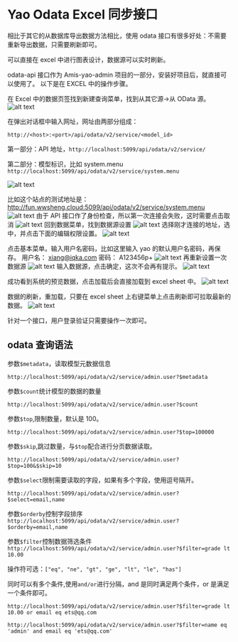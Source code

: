 # Yao Odata Excel 同步接口

相比于其它的从数据库导出数据方法相比，使用 odata 接口有很多好处：不需要重新导出数据，只需要刷新即可。

可以直接在 excel 中进行图表设计，数据源可以实时刷新。

odata-api 接口作为 Amis-yao-admin 项目的一部分，安装好项目后，就直接可以使用了。
以下是在 EXCEL 中的操作步骤。

在 Excel 中的数据页签找到新建查询菜单，找到从其它源->从 OData 源。
![alt text](images/odata/1.png)

在弹出对话框中输入网址，网址由两部分组成：

`http://<host>:<port>/api/odata/v2/service/<model_id>`

第一部分：API 地址，`http://localhost:5099/api/odata/v2/service/`

第二部分：模型标识，比如 system.menu
`http://localhost:5099/api/odata/v2/service/system.menu`

![alt text](images/odata/2.png)

比如这个站点的测试地址是：http://fun.wwsheng.cloud:5099/api/odata/v2/service/system.menu
![alt text](images/odata/3.png)
由于 API 接口作了身份检查，所以第一次连接会失败，这时需要点击取消
![alt text](images/odata/4.png)
回到数据菜单，找到数据源设置
![alt text](images/odata/5.png)
选择刚才连接的地址，选中，并点击下面的编辑权限设置。
![alt text](images/odata/6.png)

点击基本菜单。输入用户名密码，比如这里输入 yao 的默认用户名密码，再保存。
用户名：
xiang@iqka.com
密码：
A123456p+
![alt text](images/odata/7.png)
再重新设置一次数据源
![alt text](images/odata/8.png)
输入数据源，点击确定，这次不会再有提示。
![alt text](images/odata/9.png)

成功看到系统的预览数据，点击加载后会直接加载到 excel sheet 中。
![alt text](images/odata/10.png)

数据的刷新，重加载，只要在 excel sheet 上右键菜单上点击刷新即可拉取最新的数据。
![alt text](images/odata/11.png)

针对一个接口，用户登录验证只需要操作一次即可。

## odata 查询语法

参数`$metadata`，读取模型元数据信息

`http://localhost:5099/api/odata/v2/service/admin.user?$metadata`

参数`$count`统计模型的数据的数量

`http://localhost:5099/api/odata/v2/service/admin.user?$count`

参数`$top`,限制数量，默认是 100。

`http://localhost:5099/api/odata/v2/service/admin.user?$top=100000`

参数`$skip`,跳过数量，与`$top`配合进行分页数据读取。

`http://localhost:5099/api/odata/v2/service/admin.user?$top=100&$skip=10`

参数`$select`限制需要读取的字段，如果有多个字段，使用逗号隔开。

`http://localhost:5099/api/odata/v2/service/admin.user?$select=email,name`

参数`$orderby`控制字段排序
`http://localhost:5099/api/odata/v2/service/admin.user?$orderby=email,name`

参数`$filter`控制数据筛选条件
`http://localhost:5099/api/odata/v2/service/admin.user?$filter=grade lt 10.00`

操作符可选：`["eq", "ne", "gt", "ge", "lt", "le", "has"]`

同时可以有多个条件,使用`and/or`进行分隔，and 是同时满足两个条件，or 是满足一个条件即可。

`http://localhost:5099/api/odata/v2/service/admin.user?$filter=grade lt 10.00 or email eq ets@qq.com`

`http://localhost:5099/api/odata/v2/service/admin.user?$filter=name eq 'admin' and email eq 'ets@qq.com'`
